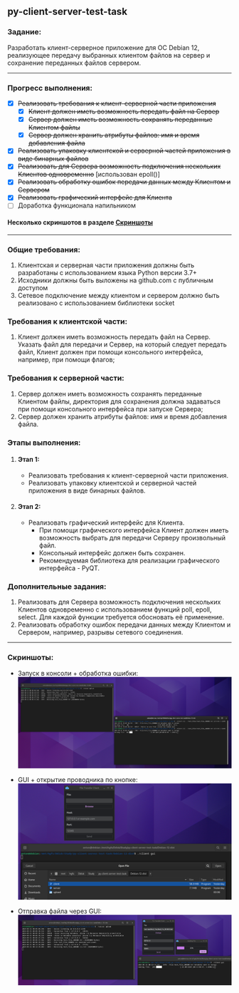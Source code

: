 ## py-client-server-test-task

### Задание:

Разработать клиент-серверное приложение для ОС Debian 12, реализующее передачу выбранных клиентом файлов на сервер и сохранение переданных файлов сервером.

---

### Прогресс выполнения:
- [x] ~~Реализовать требования к клиент-серверной части приложения~~
    - [x] ~~Клиент должен иметь возможность передать файл на Сервер~~
    - [x] ~~Сервер должен иметь возможность сохранять переданные Клиентом файлы~~
    - [x] ~~Сервер должен хранить атрибуты файлов: имя и время добавления файла~~
- [x] ~~Реализовать упаковку клиентской и серверной частей приложения в виде бинарных файлов~~
- [x] ~~Реализовать для Сервера возможность подключения нескольких Клиентов одновременно~~ \[использован epoll()]
- [x] ~~Реализовать обработку ошибок передачи данных между Клиентом и Сервером~~
- [x] ~~Реализовать графический интерфейс для Клиента~~
- [ ] Доработка функционала напильником

#### Несколько скриншотов в разделе [Скриншоты](#скриншоты)

---

### Общие требования:

1. Клиентская и серверная части приложения должны быть разработаны с использованием языка Python версии 3.7+
2. Исходники должны быть выложены на github.com с публичным доступом
3. Сетевое подключение между клиентом и сервером должно быть реализовано с использованием библиотеки socket


### Требования к клиентской части:

1. Клиент должен иметь возможность передать файл на Сервер. Указать файл для передачи и Сервер, на который следует передать файл, Клиент должен при помощи консольного интерфейса, например, при помощи флагов;


### Требования к серверной части:

1. Сервер должен иметь возможность сохранять переданные Клиентом файлы, директория для сохранения должна задаваться при помощи консольного интерфейса при запуске Сервера;
2. Сервер должен хранить атрибуты файлов: имя и время добавления файла.


### Этапы выполнения:

1. #### Этап 1:
   - Реализовать требования к клиент-серверной части приложения.
   - Реализовать упаковку клиентской и серверной частей приложения в виде бинарных файлов.

2. #### Этап 2:
   - Реализовать графический интерфейс для Клиента. 
     - При помощи графического интерфейса Клиент должен иметь возможность выбрать для передачи Серверу произвольный файл. 
     - Консольный интерфейс должен быть сохранен. 
     - Рекомендуемая библиотека для реализации графического интерфейса - PyQT.

  
### Дополнительные задания:

1. Реализовать для Сервера возможность подключения нескольких Клиентов одновременно с использованием функций poll, epoll, select. Для каждой функции требуется обосновать её применение.
2. Реализовать обработку ошибок передачи данных между Клиентом и Сервером, например, разрывы сетевого соединения.

---

### Скриншоты:

- Запуск в консоли + обработка ошибки:
![Screenshot1](./screenshots/cli-sending-and-error.png)

- GUI + открытие проводника по кнопке:
![Screenshot2](./screenshots/gui-explorer.png)

- Отправка файла через GUI:
![Screenshot3](./screenshots/gui-sending.png)
